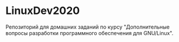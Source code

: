 # LinuxDev2020

Репозиторий для домашних заданий по курсу "Дополнительные вопросы разработки программного обеспечения для GNU/Linux".
